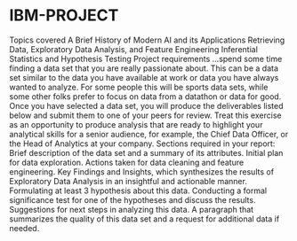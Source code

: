 # IBM-PROJECT
Topics covered A Brief History of Modern AI and its Applications Retrieving Data, Exploratory Data Analysis, and Feature Engineering Inferential Statistics and Hypothesis Testing Project requirements ...spend some time finding a data set that you are really passionate about. This can be a data set similar to the data you have available at work or data you have always wanted to analyze. For some people this will be sports data sets, while some other folks prefer to focus on data from a datathon or data for good.  Once you have selected a data set, you will produce the deliverables listed below and submit them to one of your peers for review. Treat this exercise as an opportunity to produce analysis that are ready to highlight your analytical skills for a senior audience, for example, the Chief Data Officer, or the Head of Analytics at your company. Sections required in your report:  Brief description of the data set and a summary of its attributes. Initial plan for data exploration. Actions taken for data cleaning and feature engineering. Key Findings and Insights, which synthesizes the results of Exploratory Data Analysis in an insightful and actionable manner. Formulating at least 3 hypothesis about this data. Conducting a formal significance test for one of the hypotheses and discuss the results. Suggestions for next steps in analyzing this data. A paragraph that summarizes the quality of this data set and a request for additional data if needed.
